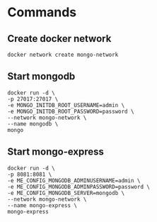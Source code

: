 # Commands

## Create docker network
    docker network create mongo-network

## Start mongodb
    docker run -d \
    -p 27017:27017 \
    -e MONGO_INITDB_ROOT_USERNAME=admin \
    -e MONGO_INITDB_ROOT_PASSWORD=password \
    --network mongo-network \
    --name mongodb \
    mongo

## Start mongo-express
    docker run -d \
    -p 8081:8081 \
    -e ME_CONFIG_MONGODB_ADMINUSERNAME=admin \
    -e ME_CONFIG_MONGODB_ADMINPASSWORD=password \ 
    -e ME_CONFIG_MONGODB_SERVER=mongodb \
    --network mongo-network \
    --name mongo-express \
    mongo-express